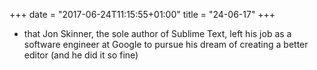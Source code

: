 +++
date = "2017-06-24T11:15:55+01:00"
title = "24-06-17"
+++

* that Jon Skinner, the sole author of Sublime Text, left his job as a software engineer at Google to pursue his dream of creating a better editor (and he did it so fine)

